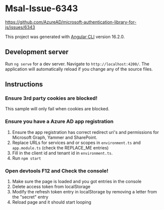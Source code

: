 # Msal-Issue-6343
https://github.com/AzureAD/microsoft-authentication-library-for-js/issues/6343

This project was generated with [Angular CLI](https://github.com/angular/angular-cli) version 16.2.0.

## Development server

Run `ng serve` for a dev server. Navigate to `http://localhost:4200/`. The application will automatically reload if you change any of the source files.

## Instructions
### Ensure 3rd party cookies are blocked!
This sample will only fail when cookies are blocked.

### Ensure you have a Azure AD app registration
1. Ensure the app registration has correct redirect uri's and permissions for Microsoft Graph, Yammer and SharePoint.
1. Replace URLs for services and or scopes in `environment.ts` and `app.module.ts` (check the REPLACE_ME entries)
1. Fill in the client id and tenant id in `environment.ts`.
1. Run `npm start`

### Open devtools F12 and Check the console!

1. Make sure the page is loaded and you got entries in the console
1. Delete access token from localStorage
1. Modify the refresh token entry in localStorage by removing a letter from the "secret" entry
1. Reload page and it should start looping
